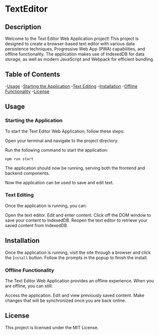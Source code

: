 # TextEditor

## Description
Welcome to the Text Editor Web Application project! This project is designed to create a browser-based text editor with various data persistence techniques, Progressive Web App (PWA) capabilities, and offline functionality. The application makes use of IndexedDB for data storage, as well as modern JavaScript and Webpack for efficient bundling.

## Table of Contents

-[Usage](#usage)
-[Starting the Application](#starting-the-application)
-[Text Editing](#text-editing)
-[Installation](#installation)
-[Offline Functionality](#offline-functionality)
-[License](#license)

## Usage
### Starting the Application
To start the Text Editor Web Application, follow these steps:

Open your terminal and navigate to the project directory.

Run the following command to start the application:

`npm run start`

The application should now be running, serving both the frontend and backend components.

Now the application can be used to save and edit text.

### Text Editing
Once the application is running, you can:

Open the text editor.
Edit and enter content.
Click off the DOM window to save your content to IndexedDB.
Reopen the text editor to retrieve your saved content from IndexedDB.


## Installation
Once the application is running, visit the site through a browser and click the `Install` button. Follow the prompts in the popup to finish the install.

### Offline Functionality
The Text Editor Web Application provides an offline experience. When you are offline, you can still:

Access the application.
Edit and view previously saved content.
Make changes that will be synchronized once you are back online.

## License
This project is licensed under the MIT License.